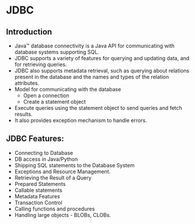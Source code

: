 # JDBC

## Introduction

* Java™ database connectivity is a Java API for communicating with database systems supporting SQL. 
* JDBC supports a variety of features for querying and updating data, and for retrieving queries. 
* JDBC also supports metadata retrieval, such as querying about relations present in the database and the names and types of the relation attributes.
* Model for communicating with the database
  * Open a connection
  * Create a statement object
* Execute queries using the statement object to send queries and fetch results.
* It also provides exception mechanism to handle errors.

## JDBC Features:

* Connecting to Database
* DB access in Java/Python
* Shipping SQL statements to the Database System
* Exceptions and Resource Management.
* Retrieving the Result of a Query
* Prepared Statements
* Callable statements
* Metadata Features
* Transaction Control
* Calling functions and procedures
* Handling large objects - BLOBs, CLOBs.
